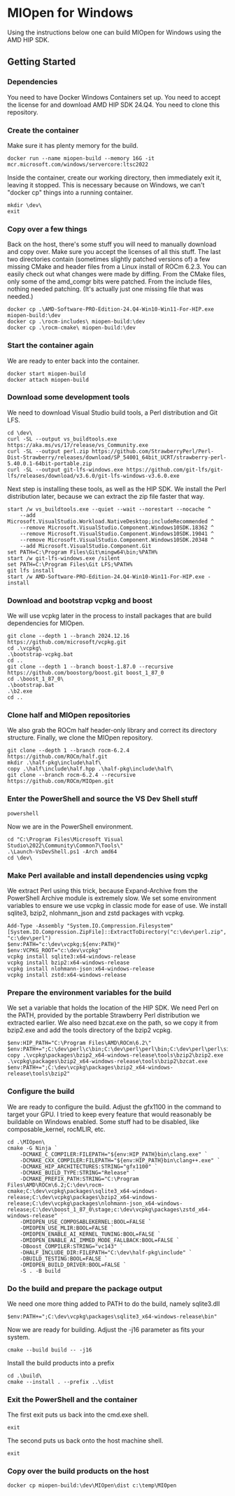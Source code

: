# MIOpen for Windows

Using the instructions below one can build MIOpen for Windows using the AMD HIP SDK.

## Getting Started

### Dependencies

You need to have Docker Windows Containers set up. You need to accept the license for and download AMD HIP SDK 24.Q4.
You need to clone this repository.

### Create the container

Make sure it has plenty memory for the build.

```
docker run --name miopen-build --memory 16G -it mcr.microsoft.com/windows/servercore:ltsc2022
```

Inside the container, create our working directory, then immediately exit it, leaving it stopped.
This is necessary because on Windows, we can't "docker cp" things into a running container.

```
mkdir \dev\
exit
```

### Copy over a few things

Back on the host, there's some stuff you will need to manually download and copy over.
Make sure you accept the licenses of all this stuff.
The last two directories contain (sometimes slightly patched versions of) a few missing CMake and header files from a Linux install of ROCm 6.2.3.
You can easily check out what changes were made by diffing. From the CMake files, only some of the amd_comgr bits were patched.
From the include files, nothing needed patching. (It's actually just one missing file that was needed.)

```
docker cp .\AMD-Software-PRO-Edition-24.Q4-Win10-Win11-For-HIP.exe miopen-build:\dev
docker cp .\rocm-includes\ miopen-build:\dev
docker cp .\rocm-cmake\ miopen-build:\dev
```

### Start the container again

We are ready to enter back into the container.

```
docker start miopen-build
docker attach miopen-build
```

### Download some development tools

We need to download Visual Studio build tools, a Perl distribution and Git LFS.

```
cd \dev\
curl -SL --output vs_buildtools.exe https://aka.ms/vs/17/release/vs_Community.exe
curl -SL --output perl.zip https://github.com/StrawberryPerl/Perl-Dist-Strawberry/releases/download/SP_54001_64bit_UCRT/strawberry-perl-5.40.0.1-64bit-portable.zip
curl -SL --output git-lfs-windows.exe https://github.com/git-lfs/git-lfs/releases/download/v3.6.0/git-lfs-windows-v3.6.0.exe
```

Next step is installing these tools, as well as the HIP SDK. We install the Perl distribution later, because we can extract the zip file faster that way.

```
start /w vs_buildtools.exe --quiet --wait --norestart --nocache ^
    --add Microsoft.VisualStudio.Workload.NativeDesktop;includeRecommended ^
    --remove Microsoft.VisualStudio.Component.Windows10SDK.18362 ^
    --remove Microsoft.VisualStudio.Component.Windows10SDK.19041 ^
    --remove Microsoft.VisualStudio.Component.Windows10SDK.20348 ^
    --add Microsoft.VisualStudio.Component.Git
set PATH=C:\Program Files\Git\mingw64\bin;%PATH%
start /w git-lfs-windows.exe /silent
set PATH=C:\Program Files\Git LFS;%PATH%
git lfs install
start /w AMD-Software-PRO-Edition-24.Q4-Win10-Win11-For-HIP.exe -install
```

### Download and bootstrap vcpkg and boost

We will use vcpkg later in the process to install packages that are build dependencies for MIOpen.

```
git clone --depth 1 --branch 2024.12.16 https://github.com/microsoft/vcpkg.git
cd .\vcpkg\
.\bootstrap-vcpkg.bat
cd ..
git clone --depth 1 --branch boost-1.87.0 --recursive https://github.com/boostorg/boost.git boost_1_87_0
cd .\boost_1_87_0\
.\bootstrap.bat
.\b2.exe
cd ..
```

### Clone half and MIOpen repositories

We also grab the ROCm half header-only library and correct its directory structure.
Finally, we clone the MIOpen repository.

```
git clone --depth 1 --branch rocm-6.2.4 https://github.com/ROCm/half.git
mkdir .\half-pkg\include\half\
copy .\half\include\half.hpp .\half-pkg\include\half\
git clone --branch rocm-6.2.4 --recursive https://github.com/ROCm/MIOpen.git
```

### Enter the PowerShell and source the VS Dev Shell stuff

```
powershell
```

Now we are in the PowerShell environment.

```
cd "C:\Program Files\Microsoft Visual Studio\2022\Community\Common7\Tools\"
.\Launch-VsDevShell.ps1 -Arch amd64
cd \dev\
```

### Make Perl available and install dependencies using vcpkg

We extract Perl using this trick, because Expand-Archive from the PowerShell Archive module is extremely slow.
We set some environment variables to ensure we use vcpkg in classic mode for ease of use.
We install sqlite3, bzip2, nlohmann_json and zstd packages with vcpkg.

```
Add-Type -Assembly "System.IO.Compression.Filesystem"
[System.IO.Compression.ZipFile]::ExtractToDirectory("c:\dev\perl.zip", "c:\dev\perl")
$env:PATH="c:\dev\vcpkg;${env:PATH}"
$env:VCPKG_ROOT="c:\dev\vcpkg"
vcpkg install sqlite3:x64-windows-release
vcpkg install bzip2:x64-windows-release
vcpkg install nlohmann-json:x64-windows-release
vcpkg install zstd:x64-windows-release
```

### Prepare the environment variables for the build

We set a variable that holds the location of the HIP SDK.
We need Perl on the PATH, provided by the portable Strawberry Perl distribution we extracted earlier.
We also need bzcat.exe on the path, so we copy it from bzip2.exe and add the tools directory of the bzip2 vcpkg.

```
$env:HIP_PATH="C:\Program Files\AMD\ROCm\6.2\"
$env:PATH+=";C:\dev\perl\c\bin;C:\dev\perl\perl\bin;C:\dev\perl\perl\site\bin"
copy .\vcpkg\packages\bzip2_x64-windows-release\tools\bzip2\bzip2.exe .\vcpkg\packages\bzip2_x64-windows-release\tools\bzip2\bzcat.exe
$env:PATH+=";C:\dev\vcpkg\packages\bzip2_x64-windows-release\tools\bzip2"
```

### Configure the build

We are ready to configure the build. Adjust the gfx1100 in the command to target your GPU.
I tried to keep every feature that would reasonably be buildable on Windows enabled.
Some stuff had to be disabled, like composable_kernel, rocMLIR, etc.

```
cd .\MIOpen\
cmake -G Ninja `
    -DCMAKE_C_COMPILER:FILEPATH="${env:HIP_PATH}bin\clang.exe" `
    -DCMAKE_CXX_COMPILER:FILEPATH="${env:HIP_PATH}bin\clang++.exe" `
    -DCMAKE_HIP_ARCHITECTURES:STRING="gfx1100" `
    -DCMAKE_BUILD_TYPE:STRING="Release" `
    -DCMAKE_PREFIX_PATH:STRING="C:\Program Files\AMD\ROCm\6.2;C:\dev\rocm-cmake;C:\dev\vcpkg\packages\sqlite3_x64-windows-release;C:\dev\vcpkg\packages\bzip2_x64-windows-release;C:\dev\vcpkg\packages\nlohmann-json_x64-windows-release;C:\dev\boost_1_87_0\stage;c:\dev\vcpkg\packages\zstd_x64-windows-release" `
    -DMIOPEN_USE_COMPOSABLEKERNEL:BOOL=FALSE `
    -DMIOPEN_USE_MLIR:BOOL=FALSE `
    -DMIOPEN_ENABLE_AI_KERNEL_TUNING:BOOL=FALSE `
    -DMIOPEN_ENABLE_AI_IMMED_MODE_FALLBACK:BOOL=FALSE `
    -DBoost_COMPILER:STRING="vc143" `
    -DHALF_INCLUDE_DIR:FILEPATH="C:\dev\half-pkg\include" `
    -DBUILD_TESTING:BOOL=FALSE `
    -DMIOPEN_BUILD_DRIVER:BOOL=FALSE `
    -S . -B build
```

### Do the build and prepare the package output

We need one more thing added to PATH to do the build, namely sqlite3.dll

```
$env:PATH+=";C:\dev\vcpkg\packages\sqlite3_x64-windows-release\bin"
```

Now we are ready for building. Adjust the -j16 parameter as fits your system.

```
cmake --build build -- -j16
```

Install the build products into a prefix

```
cd .\build\
cmake --install . --prefix ..\dist
```

### Exit the PowerShell and the container

The first exit puts us back into the cmd.exe shell.

```
exit
```

The second puts us back onto the host machine shell.

```
exit
```

### Copy over the build products on the host

```
docker cp miopen-build:\dev\MIOpen\dist c:\temp\MIOpen
```